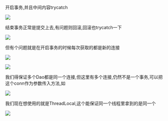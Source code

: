 开启事务,并且中间内容trycatch

![](https://sumomoriaty.oss-cn-beijing.aliyuncs.com/markdown/20190723172805.png)

结束事务正常是提交上去,有问题则回滚,回滚也trycatch一下

![](https://sumomoriaty.oss-cn-beijing.aliyuncs.com/markdown/20190723173048.png)

但有个问题就是在开启事务的时候每次获取的都是新的连接

![](https://sumomoriaty.oss-cn-beijing.aliyuncs.com/markdown/20190723173232.png)

![](https://sumomoriaty.oss-cn-beijing.aliyuncs.com/markdown/20190723173248.png)

我们得保证多个Dao都是同一个连接,但这里有多个连接,仍然不是一个事务,可以把这个conn作为参数传入方法,如

![](https://sumomoriaty.oss-cn-beijing.aliyuncs.com/markdown/20190723173415.png)

我们现在想使用的就是ThreadLocal,这个能保证同一个线程里拿到的是同一个

![](https://sumomoriaty.oss-cn-beijing.aliyuncs.com/markdown/20190723173441.png)
